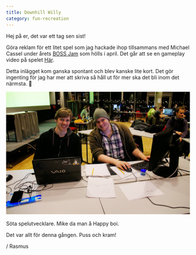 ```yaml
---
title: Downhill Willy
category: fun-recreation
---
```


Hej på er, det var ett tag sen sist!

Göra reklam för ett litet spel som jag hackade ihop tillsammans med Michael Cassel under årets [BOSS Jam](http://boss.bthstudent.se/bossjam/bossjam-2014/) som hölls i april. Det går att se en gameplay video på spelet [Här](http://youtu.be/TyWreu4zX1c).<!--more-->

Detta inlägget kom ganska spontant och blev kanske lite kort. Det gör ingenting för jag har mer att skriva så håll ut för mer ska det bli inom det närmsta. 🙂

[![](/assets/images/me-and-mike.jpg)](/assets/images/me-and-mike.jpg)

Söta spelutvecklare. Mike da man å Happy boi.

Det var allt för denna gången. Puss och kram!

/ Rasmus